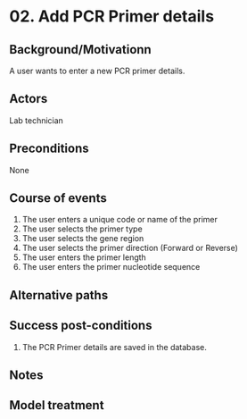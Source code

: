 # 02. Add PCR Primer details

## Background/Motivationn

A user wants to enter a new PCR primer details.

## Actors
Lab technician

## Preconditions
None

## Course of events
1. The user enters a unique code or name of the primer
1. The user selects the primer type
1. The user selects the gene region
1. The user selects the primer direction (Forward or Reverse)
1. The user enters the primer length
1. The user enters the primer nucleotide sequence

## Alternative paths


## Success post-conditions

1. The PCR Primer details are saved in the database.

## Notes

## Model treatment
